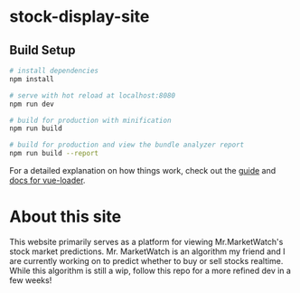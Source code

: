 # stock-display-site

## Build Setup

``` bash
# install dependencies
npm install

# serve with hot reload at localhost:8080
npm run dev

# build for production with minification
npm run build

# build for production and view the bundle analyzer report
npm run build --report
```

For a detailed explanation on how things work, check out the [guide](http://vuejs-templates.github.io/webpack/) and [docs for vue-loader](http://vuejs.github.io/vue-loader).

# About this site

This website primarily serves as a platform for viewing Mr.MarketWatch's stock market predictions. Mr. MarketWatch is an algorithm my friend and I are currently working on to predict whether to buy or sell stocks realtime. While this algorithm is still a wip, follow this repo for a more refined dev in a few weeks!